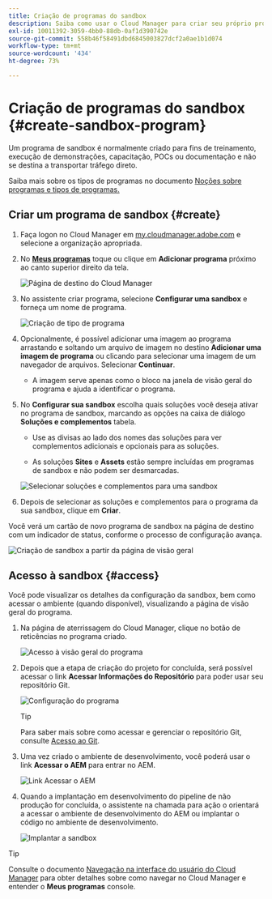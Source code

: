 ```yaml
---
title: Criação de programas do sandbox
description: Saiba como usar o Cloud Manager para criar seu próprio programa de sandbox para treinamentos, demonstrações, POCs ou outros fins de não produção.
exl-id: 10011392-3059-4bb0-88db-0af1d390742e
source-git-commit: 558b46f58491dbd6845003827dcf2a0ae1b1d074
workflow-type: tm+mt
source-wordcount: '434'
ht-degree: 73%

---
```


# Criação de programas do sandbox {#create-sandbox-program}

Um programa de sandbox é normalmente criado para fins de treinamento, execução de demonstrações, capacitação, POCs ou documentação e não se destina a transportar tráfego direto.

Saiba mais sobre os tipos de programas no documento [Noções sobre programas e tipos de programas.](program-types.md)

## Criar um programa de sandbox {#create}

1. Faça logon no Cloud Manager em [my.cloudmanager.adobe.com](https://my.cloudmanager.adobe.com/) e selecione a organização apropriada.

1. No **[Meus programas](/help/implementing/cloud-manager/navigation.md#my-programs)** toque ou clique em **Adicionar programa** próximo ao canto superior direito da tela.

   ![Página de destino do Cloud Manager](assets/log-in.png)

1. No assistente criar programa, selecione **Configurar uma sandbox** e forneça um nome de programa.

   ![Criação de tipo de programa](assets/create-sandbox.png)

1. Opcionalmente, é possível adicionar uma imagem ao programa arrastando e soltando um arquivo de imagem no destino **Adicionar uma imagem de programa** ou clicando para selecionar uma imagem de um navegador de arquivos. Selecionar **Continuar**.

   * A imagem serve apenas como o bloco na janela de visão geral do programa e ajuda a identificar o programa.

1. No **Configurar sua sandbox** escolha quais soluções você deseja ativar no programa de sandbox, marcando as opções na caixa de diálogo **Soluções e complementos** tabela.

   * Use as divisas ao lado dos nomes das soluções para ver complementos adicionais e opcionais para as soluções.

   * As soluções **Sites** e **Assets** estão sempre incluídas em programas de sandbox e não podem ser desmarcadas.

   ![Selecionar soluções e complementos para uma sandbox](assets/sandbox-solutions-add-ons.png)

1. Depois de selecionar as soluções e complementos para o programa da sua sandbox, clique em **Criar**.

Você verá um cartão de novo programa de sandbox na página de destino com um indicador de status, conforme o processo de configuração avança.

![Criação de sandbox a partir da página de visão geral](assets/sandbox-setup.png)

## Acesso à sandbox {#access}

Você pode visualizar os detalhes da configuração da sandbox, bem como acessar o ambiente (quando disponível), visualizando a página de visão geral do programa.

1. Na página de aterrissagem do Cloud Manager, clique no botão de reticências no programa criado.

   ![Acesso à visão geral do programa](assets/program-overview-sandbox.png)

1. Depois que a etapa de criação do projeto for concluída, será possível acessar o link **Acessar Informações do Repositório** para poder usar seu repositório Git.

   ![Configuração do programa](assets/create-program4.png)

   >[!TIP]
   >
   >Para saber mais sobre como acessar e gerenciar o repositório Git, consulte [Acesso ao Git](/help/implementing/cloud-manager/managing-code/accessing-repos.md).

1. Uma vez criado o ambiente de desenvolvimento, você poderá usar o link **Acessar o AEM** para entrar no AEM.

   ![Link Acessar o AEM](assets/create-program5.png)

1. Quando a implantação em desenvolvimento do pipeline de não produção for concluída, o assistente na chamada para ação o orientará a acessar o ambiente de desenvolvimento do AEM ou implantar o código no ambiente de desenvolvimento.

   ![Implantar a sandbox](assets/create-program-setup-deploy.png)

>[!TIP]
>
>Consulte o documento [Navegação na interface do usuário do Cloud Manager](/help/implementing/cloud-manager/navigation.md) para obter detalhes sobre como navegar no Cloud Manager e entender o **Meus programas** console.
